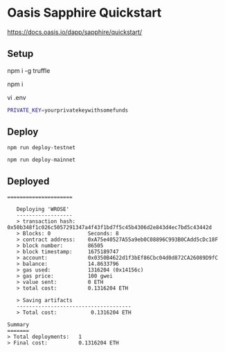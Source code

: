 # Oasis Sapphire Quickstart

https://docs.oasis.io/dapp/sapphire/quickstart/

## Setup

npm i -g truffle

npm i

vi .env

```bash
PRIVATE_KEY=yourprivatekeywithsomefunds
```

## Deploy

`npm run deploy-testnet`

`npm run deploy-mainnet`

## Deployed

```
=====================

   Deploying 'WROSE'
   ------------------
   > transaction hash:    0x50b348f1c026c5057291347a4f43f1bd7f5c45b4306d2e843d4ec7bd5c43442d
   > Blocks: 0            Seconds: 8
   > contract address:    0xA75e40527A55a9eb0C08896C993B0CAdd5cDc18F
   > block number:        86505
   > block timestamp:     1675189747
   > account:             0x0350B4622d1f3bEf86Cbc04d0d872CA26089D9fC
   > balance:             14.8633796
   > gas used:            1316204 (0x14156c)
   > gas price:           100 gwei
   > value sent:          0 ETH
   > total cost:          0.1316204 ETH

   > Saving artifacts
   -------------------------------------
   > Total cost:           0.1316204 ETH

Summary
=======
> Total deployments:   1
> Final cost:          0.1316204 ETH
```
